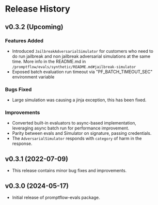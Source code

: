 # Release History

## v0.3.2 (Upcoming)

### Features Added
- Introduced `JailbreakAdversarialSimulator` for customers who need to do run jailbreak and non jailbreak adversarial simulations at the same time. More info in the README.md in `/promptflow/evals/synthetic/README.md#jailbreak-simulator`
- Exposed batch evaluation run timeout via "PF_BATCH_TIMEOUT_SEC" environment variable

### Bugs Fixed
- Large simulation was causing a jinja exception, this has been fixed.

### Improvements
- Converted built-in evaluators to async-based implementation, leveraging async batch run for performance improvement.
- Parity between evals and Simulator on signature, passing credentials.
- The `AdversarialSimulator` responds with `category` of harm in the response.

## v0.3.1 (2022-07-09)
- This release contains minor bug fixes and improvements.

## v0.3.0 (2024-05-17)
- Initial release of promptflow-evals package.
